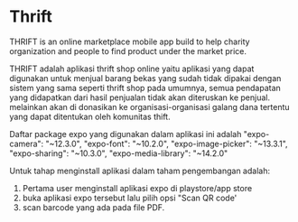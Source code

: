 # Thrift
THRIFT is an online marketplace mobile app build to help charity organization and people to find product under the market price. 

THRIFT adalah aplikasi thrift shop online yaitu aplikasi yang dapat digunakan untuk menjual barang bekas yang sudah tidak dipakai dengan sistem yang sama seperti thrift shop pada umumnya, semua pendapatan yang didapatkan dari hasil penjualan tidak akan diteruskan ke penjual. melainkan akan di donasikan ke organisasi-organisasi galang dana tertentu yang dapat ditentukan oleh komunitas thift. 

Daftar package expo yang digunakan dalam aplikasi ini adalah
"expo-camera": "~12.3.0",
"expo-font": "~10.2.0",
"expo-image-picker": "~13.3.1",
"expo-sharing": "~10.3.0",
"expo-media-library": "~14.2.0"

Untuk tahap menginstall aplikasi dalam taham pengembangan adalah:
1. Pertama user menginstall aplikasi expo di playstore/app store
2. buka aplikasi expo tersebut lalu pilih opsi "Scan QR code'
3. scan barcode yang ada pada file PDF.
